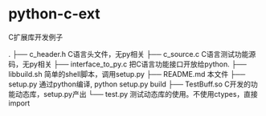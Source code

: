 # python-c-ext
C扩展库开发例子

.
├── c_header.h          C语言头文件，无py相关
├── c_source.c          C语言测试功能源码，无py相关
├── interface_to_py.c   把C语言功能接口开放给python. 
├── libbuild.sh         简单的shell脚本，调用setup.py
├── README.md           本文件
├── setup.py            通过python编译, python setup.py build
├── TestBuff.so         C开发的功能动态库，setup.py产出
└── test.py             测试动态库的使用。不使用ctypes，直接import


